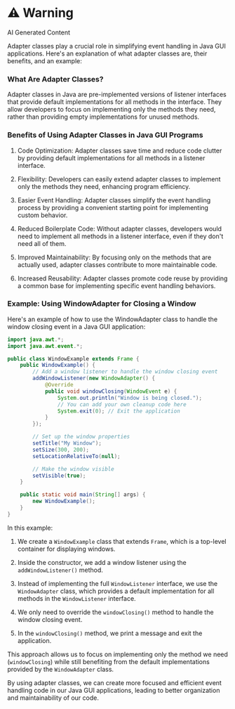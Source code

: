 <div class="warning"><h1>⚠️ Warning</h1><span>AI Generated Content</span></div>


Adapter classes play a crucial role in simplifying event handling in Java GUI applications. Here's an explanation of what adapter classes are, their benefits, and an example:

### What Are Adapter Classes?

Adapter classes in Java are pre-implemented versions of listener interfaces that provide default implementations for all methods in the interface. They allow developers to focus on implementing only the methods they need, rather than providing empty implementations for unused methods.

### Benefits of Using Adapter Classes in Java GUI Programs

1. Code Optimization: Adapter classes save time and reduce code clutter by providing default implementations for all methods in a listener interface.

2. Flexibility: Developers can easily extend adapter classes to implement only the methods they need, enhancing program efficiency.

3. Easier Event Handling: Adapter classes simplify the event handling process by providing a convenient starting point for implementing custom behavior.

4. Reduced Boilerplate Code: Without adapter classes, developers would need to implement all methods in a listener interface, even if they don't need all of them.

5. Improved Maintainability: By focusing only on the methods that are actually used, adapter classes contribute to more maintainable code.

6. Increased Reusability: Adapter classes promote code reuse by providing a common base for implementing specific event handling behaviors.

### Example: Using WindowAdapter for Closing a Window

Here's an example of how to use the WindowAdapter class to handle the window closing event in a Java GUI application:

```java
import java.awt.*;
import java.awt.event.*;

public class WindowExample extends Frame {
    public WindowExample() {
        // Add a window listener to handle the window closing event
        addWindowListener(new WindowAdapter() {
            @Override
            public void windowClosing(WindowEvent e) {
                System.out.println("Window is being closed.");
                // You can add your own cleanup code here
                System.exit(0); // Exit the application
            }
        });

        // Set up the window properties
        setTitle("My Window");
        setSize(300, 200);
        setLocationRelativeTo(null);

        // Make the window visible
        setVisible(true);
    }

    public static void main(String[] args) {
        new WindowExample();
    }
}
```

In this example:

1. We create a `WindowExample` class that extends `Frame`, which is a top-level container for displaying windows.

2. Inside the constructor, we add a window listener using the `addWindowListener()` method.

3. Instead of implementing the full `WindowListener` interface, we use the `WindowAdapter` class, which provides a default implementation for all methods in the `WindowListener` interface.

4. We only need to override the `windowClosing()` method to handle the window closing event.

5. In the `windowClosing()` method, we print a message and exit the application.

This approach allows us to focus on implementing only the method we need (`windowClosing`) while still benefiting from the default implementations provided by the `WindowAdapter` class.

By using adapter classes, we can create more focused and efficient event handling code in our Java GUI applications, leading to better organization and maintainability of our code.
